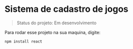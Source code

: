 <h1>Sistema de cadastro de jogos</h1>

>Status do projeto: Em desenvolvimento


Para rodar esse projeto na sua maquina, digite:

```
npm install react
```
